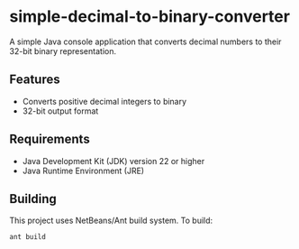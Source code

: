 # simple-decimal-to-binary-converter

A simple Java console application that converts decimal numbers to their 32-bit binary representation.

## Features

- Converts positive decimal integers to binary
- 32-bit output format

## Requirements

- Java Development Kit (JDK) version 22 or higher
- Java Runtime Environment (JRE)

## Building

This project uses NetBeans/Ant build system. To build:

```sh
ant build
